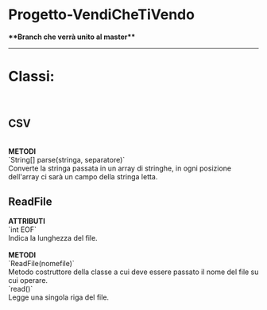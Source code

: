 <h1>Progetto-VendiCheTiVendo</h1>
<b>**Branch che verrà unito al master**</b>
<hr>
<h1>Classi:</h1><br>
<h2>CSV</h2><br>
<b>METODI</b><br>
`String[] parse(stringa, separatore)`<br>
Converte la stringa passata in un array di stringhe, in ogni posizione dell'array ci sarà un campo della stringa letta.<br>

<h2>ReadFile</h2>
<b>ATTRIBUTI</b><br>
`int EOF`<br>
Indica la lunghezza del file.<br><br>
<b>METODI</b><br>
`ReadFile(nomefile)`<br>
Metodo costruttore della classe a cui deve essere passato il nome del file su cui operare.<br>
`read()`<br>
Legge una singola riga del file.<br>
